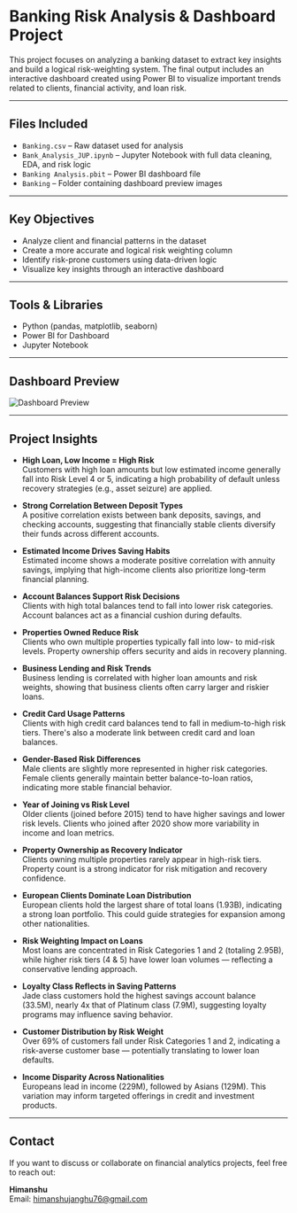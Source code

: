 # Banking Risk Analysis & Dashboard Project

This project focuses on analyzing a banking dataset to extract key insights and build a logical risk-weighting system. The final output includes an interactive dashboard created using Power BI to visualize important trends related to clients, financial activity, and loan risk.

---

## Files Included
- `Banking.csv` – Raw dataset used for analysis
- `Bank_Analysis_JUP.ipynb` – Jupyter Notebook with full data cleaning, EDA, and risk logic
- `Banking Analysis.pbit` – Power BI dashboard file
- `Banking` – Folder containing dashboard preview images

---

## Key Objectives
- Analyze client and financial patterns in the dataset
- Create a more accurate and logical risk weighting column
- Identify risk-prone customers using data-driven logic
- Visualize key insights through an interactive dashboard

---

## Tools & Libraries
- Python (pandas, matplotlib, seaborn)
- Power BI for Dashboard
- Jupyter Notebook

---

## Dashboard Preview

![Dashboard Preview](Banking/dashboard_preview.png)

---

## Project Insights

- **High Loan, Low Income = High Risk**  
  Customers with high loan amounts but low estimated income generally fall into Risk Level 4 or 5, indicating a high probability of default unless recovery strategies (e.g., asset seizure) are applied.

- **Strong Correlation Between Deposit Types**  
  A positive correlation exists between bank deposits, savings, and checking accounts, suggesting that financially stable clients diversify their funds across different accounts.

- **Estimated Income Drives Saving Habits**  
  Estimated income shows a moderate positive correlation with annuity savings, implying that high-income clients also prioritize long-term financial planning.

- **Account Balances Support Risk Decisions**  
  Clients with high total balances tend to fall into lower risk categories. Account balances act as a financial cushion during defaults.

- **Properties Owned Reduce Risk**  
  Clients who own multiple properties typically fall into low- to mid-risk levels. Property ownership offers security and aids in recovery planning.

- **Business Lending and Risk Trends**  
  Business lending is correlated with higher loan amounts and risk weights, showing that business clients often carry larger and riskier loans.

- **Credit Card Usage Patterns**  
  Clients with high credit card balances tend to fall in medium-to-high risk tiers. There's also a moderate link between credit card and loan balances.

- **Gender-Based Risk Differences**  
  Male clients are slightly more represented in higher risk categories. Female clients generally maintain better balance-to-loan ratios, indicating more stable financial behavior.

- **Year of Joining vs Risk Level**  
  Older clients (joined before 2015) tend to have higher savings and lower risk levels. Clients who joined after 2020 show more variability in income and loan metrics.

- **Property Ownership as Recovery Indicator**  
  Clients owning multiple properties rarely appear in high-risk tiers. Property count is a strong indicator for risk mitigation and recovery confidence.

- **European Clients Dominate Loan Distribution**  
  European clients hold the largest share of total loans (1.93B), indicating a strong loan portfolio. This could guide strategies for expansion among other nationalities.

- **Risk Weighting Impact on Loans**  
  Most loans are concentrated in Risk Categories 1 and 2 (totaling 2.95B), while higher risk tiers (4 & 5) have lower loan volumes — reflecting a conservative lending approach.

- **Loyalty Class Reflects in Saving Patterns**  
  Jade class customers hold the highest savings account balance (33.5M), nearly 4x that of Platinum class (7.9M), suggesting loyalty programs may influence saving behavior.

- **Customer Distribution by Risk Weight**  
  Over 69% of customers fall under Risk Categories 1 and 2, indicating a risk-averse customer base — potentially translating to lower loan defaults.

- **Income Disparity Across Nationalities**  
  Europeans lead in income (229M), followed by Asians (129M). This variation may inform targeted offerings in credit and investment products.

---

## Contact

If you want to discuss or collaborate on financial analytics projects, feel free to reach out:

**Himanshu**  
Email: [himanshujanghu76@gmail.com](mailto:himanshujanghu76@gmail.com)
